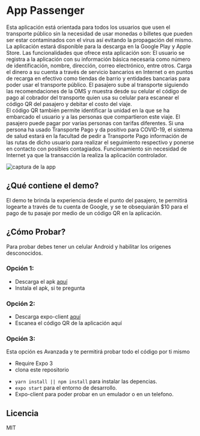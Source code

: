 # App Passenger

Esta aplicación está orientada para todos los usuarios que usen el transporte público sin la necesidad de usar monedas o billetes que pueden ser estar contaminados con el virus así evitando la propagación del mismo. La aplicación estará disponible para la descarga en la Google Play y Apple Store.
Las funcionalidades que ofrece esta aplicación son:
El usuario se registra a la aplicación con su información básica necesaria como número de identificación, nombre, dirección, correo electrónico, entre otros.
Carga el dinero a su cuenta a través de servicio bancarios en Internet o en puntos de recarga en efectivo como tiendas de barrio y entidades bancarias para poder usar el transporte público. 
El pasajero sube al transporte siguiendo las recomendaciones de la OMS y muestra desde su celular el código de pago al cobrador del transporte quien usa su celular para escanear el código QR del pasajero y debitar el costo del viaje.  
El código QR también permite identificar la unidad en la que  se ha embarcado el usuario y  a las personas que compartieron este viaje. 
El pasajero puede pagar por varias personas con tarifas diferentes.
Si una persona ha usado Transporte Pago y da positivo para COVID-19, el sistema de salud estará en la facultad de pedir a Transporte Pago información de las rutas de dicho usuario para realizar el seguimiento respectivo y ponerse en contacto con posibles contagiados. 
Funcionamiento sin necesidad de Internet ya que la transacción la realiza la aplicación controlador.

![captura de la app](app.gif)

## ¿Qué contiene el demo?
El demo te brinda la experiencia desde el punto del pasajero, te permitirá logearte a través de tu cuenta de Google, y se te obsequiarán $10 para el pago de tu pasaje por medio de un código QR en la aplicación.

## ¿Cómo Probar?

Para probar debes tener un celular Android y habilitar los origenes desconocidos.

### Opción 1:
* Descarga el apk  [aquí](https://exp.host/@henrymvc/customTabs)
* Instala el apk, si te pregunta 
### Opción 2:
* Descarga expo-client [aquí](https://exp.host/@henrymvc/customTabs) 
*  Escanea el código QR de la aplicación aquí  
### Opción 3:
Esta opción es Avanzada y te permitirá probar todo el código por ti mismo
*  Require Expo 3
* clona este repositorio 
- `yarn install || npm install` para instalar las depencias.
- `expo start` para el entorno de desarrollo.
- Expo-client para poder probar en un emulador o en un telefono.

## Licencia

MIT
